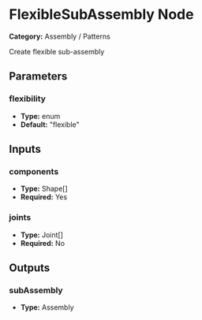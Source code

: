 
# FlexibleSubAssembly Node

**Category:** Assembly / Patterns

Create flexible sub-assembly

## Parameters


### flexibility
- **Type:** enum
- **Default:** "flexible"





## Inputs


### components
- **Type:** Shape[]
- **Required:** Yes



### joints
- **Type:** Joint[]
- **Required:** No



## Outputs


### subAssembly
- **Type:** Assembly





